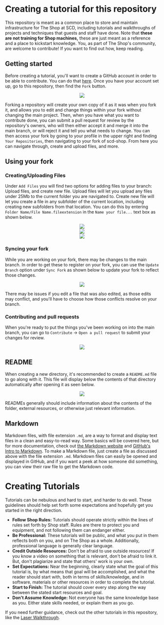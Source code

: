# Creating a tutorial for this repository
This repository is meant as a common place to store and maintain infrastructure for The Shop at SCD, including tutorials and walkthroughs of projects and techniques that guests and staff have done. Note that **these are not training for Shop machines,** these are just meant as a reference and a place to kickstart knowledge. You, as part of The Shop's community, are welcome to contribute! If you want to find out how, keep reading. 

## Getting started
Before creating a tutorial, you'll want to create a GitHub account in order to be able to contribute. You can do that [here](https://github.com/signup?ref_cta=Sign+up&ref_loc=header+logged+out&ref_page=%2F&source=header-home). Once you have your account set up, go to this repository, then find the `Fork` button. 

<p align="center">
  <img src="https://user-images.githubusercontent.com/63514508/211624124-5d8d7666-6d1a-40ec-be60-4d9291428963.png" />
</p>

Forking a repository will create your own copy of it as it was when you fork it, and allows you to edit and change things within your fork without changing the main project. Then, when you have what you want to contribute done,  you can submit a pull request for review by the repository's owners, who will then either accept it and merge it into the main branch, or will reject it and tell you what needs to change. You can then access your fork by going to your profile in the upper right and finding `Your Repositories`, then navigating to your fork of scd-shop. From here you can navigate through, create and upload files, and more. 

## Using your fork


### Creating/Uploading Files
Under `Add Files` you will find two options for adding files to your branch: Upload files, and create new file. Upload files will let you upload any files under 25Mb to the current folder you are navigated to. Create new file will let you create a file in any subfolder of the current location, including creating new subfolders from that location. You can do this by entering `Folder Name/File Name.fileextension` in the `Name your file...` text box as shown below. 
<p align="center">
  <img src="https://user-images.githubusercontent.com/63514508/211634172-260a1886-7903-4324-a0e3-a1dc25586ffb.png" alttext="Empty text box"/>
  <br>
  <img src="https://user-images.githubusercontent.com/63514508/211634309-74accfc2-53a5-44eb-ac6b-5f6f77fd9de7.png" alttext="Entering the folder name..."/>
  <br>
  <img src="https://user-images.githubusercontent.com/63514508/211634469-cd6b125c-d63e-43d2-a21a-f8801f4174c4.png" alttext="...followed with a / will let it be entered as a folder. Using the name of an existing location path will put it at that location, if it doesn't exist it will create a new path."/>
</p>

### Syncing your fork
While you are working on your fork, there may be changes to the main branch. In order to get these to register on your fork, you can use the `Update Branch` option under `Sync Fork` as shown below to update your fork to reflect those changes. 
<p align="center">
  <img src="https://user-images.githubusercontent.com/63514508/211631273-7c9e3895-af49-47b9-81b0-8fbcc163904a.png" />
</p>

There may be issues if you edit a file that was also edited, as those edits may conflict, and you'll have to choose how those conflicts resolve on your branch.

### Contributing and pull requests
When you're ready to put the things you've been working on into the main branch, you can go to `Contribute` -> `Open a pull request` to submit your changes for review. 

<p align="center">
  <img src="https://user-images.githubusercontent.com/63514508/211632079-1c236bb1-739b-4222-a262-821817662d6e.png" />
</p>

## README
When creating a new directory, it's recommended to create a `README.md` file to go along with it. This file will display below the contents of that directory automatically after opening it as seen below. 

<p align="center">
  <img src="https://user-images.githubusercontent.com/63514508/211636715-b5eede96-d656-4867-96f5-133a25c98e7a.png" />
</p>

READMEs generally should include information about the contents of the folder, external resources, or otherwise just relevant information.

## Markdown
Markdown files, with file extension `.md`, are a way to format and display text files in a clean and easy-to-read way. Some basics will be covered here, but for more documentation, check out [the Markdown website](https://www.markdownguide.org/getting-started/) and [GitHub's Intro to Markdown](https://docs.github.com/en/get-started/writing-on-github/getting-started-with-writing-and-formatting-on-github/basic-writing-and-formatting-syntax). To make a Markdown file, just create a file as discussed above with the file extension `.md`. Markdown files can easily be opened and displayed in GitHub, and if you want a peek at how someone did something, you can view their raw file to get the Markdown code. 

# Creating Tutorials
Tutorials can be nebulous and hard to start, and harder to do well. These guidelines should help set forth some expectations and hopefully get you started in the right direction. 
- **Follow Shop Rules:** Tutorials should operate strictly within the lines of rules set forth by Shop staff. Rules are there to protect you and equipment, and not following them can endanger either. 
 - **Be Professional:** These tutorials will be public, and what you put in them reflects both on you, and on The Shop as a whole. Additionally, professional language is generally clear language.
 - **Credit Outside Resources:** Don't be afraid to use outside resources! If you know a video on something that is relevant, don't be afraid to link it. But, don't plagiarize and state that others' work is your own. 
 - **Set Expectations:** Near the beginning, clearly state what the goal of this tutorial is, by what means that goal will be accomplished, and what the reader should start with, both in terms of skills/knowledge, and in software, materials or other resources in order to complete the tutorial. 
 - **Start to Finish:** The tutorial should cover every step along the way between the stated start resources and goal.
 -  **Don't Assume Knowledge:** Not everyone has the same knowledge base as you. Either state skills needed, or explain them as you go. 

If you need further guidance, check out the other tutorials in this repository, like the [Laser Walkthrough](https://github.com/theLadyStardust/scd-shop/blob/main/Laser%20Cutters/JobControl%20Walkthrough.md).
